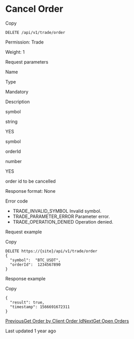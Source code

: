 # Cancel Order

Copy

```
DELETE /api/v1/trade/order
```

Permission: Trade

Weight: 1

Request parameters

Name

Type

Mandatory

Description

symbol

string

YES

symbol

orderId

number

YES

order id to be cancelled

Response format: None

Error code

* TRADE\_INVALID\_SYMBOL Invalid symbol.
* TRADE\_PARAMETER\_ERROR Parameter error.
* TRADE\_OPERATION\_DENIED Operation denied.

Request example

Copy

```
DELETE https://{site}/api/v1/trade/order
{
  "symbol":  "BTC_USDT",
  "orderId":  1234567890
}
```

Response example

Copy

```
{ 
  "result": true,
  "timestamp": 1566691672311
}
```

[PreviousGet Order by Client Order Id](https://pionex-doc.gitbook.io/apidocs/restful/orders/get-order-by-client-order-id)[NextGet Open Orders](https://pionex-doc.gitbook.io/apidocs/restful/orders/get-open-orders)

Last updated 1 year ago
